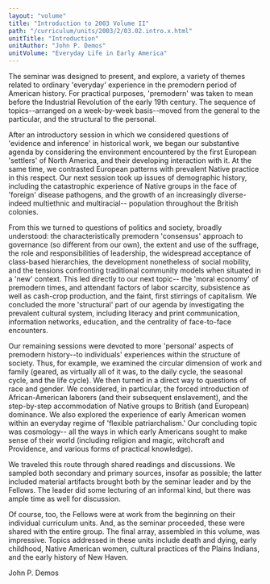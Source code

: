 ```yaml
---
layout: "volume"
title: "Introduction to 2003 Volume II"
path: "/curriculum/units/2003/2/03.02.intro.x.html"
unitTitle: "Introduction"
unitAuthor: "John P. Demos"
unitVolume: "Everyday Life in Early America"
---
```

<body>
<p>
  The seminar was designed to present, and explore, a variety of themes related to ordinary 'everyday' experience in the premodern period of American history.  For practical purposes, 'premodern' was taken to mean before the Industrial Revolution of the early 19th century.  The sequence of topics--arranged on a week-by-week basis--moved from the general to the particular, and the structural to the personal.
 </p>
<p>
  After an introductory session in which we considered questions of 'evidence and inference' in historical work, we began our substantive agenda by considering the environment encountered by the first European 'settlers' of North America, and their developing interaction with it.  At the same time, we contrasted European patterns with prevalent Native practice in this respect.  Our next session took up issues of demographic history, including the catastrophic experience of Native groups in the face of 'foreign' disease pathogens, and the growth of an increasingly diverse-indeed multiethnic and multiracial--  population throughout the British colonies.
 </p>
<p>
  From this we turned to questions of politics and society, broadly understood: the characteristically premodern 'consensus' approach to governance (so different from our own), the extent and use of the suffrage, the role and responsibilities of leadership, the widespread acceptance of class-based hierarchies, the development nonetheless of social mobility, and the tensions confronting traditional community models when situated in a 'new' context.  This led directly to our next topic--  the 'moral economy' of premodern times, and attendant factors of labor scarcity, subsistence as well as cash-crop production, and the faint, first stirrings of capitalism.  We concluded the more 'structural' part of our agenda by investigating the prevalent cultural system, including literacy and print communication, information networks, education, and the centrality of face-to-face encounters.
 </p>
<p>
  Our remaining sessions were devoted to more 'personal' aspects of premodern history--to individuals' experiences within the structure of society.  Thus, for example, we examined the circular dimension of work and family (geared, as virtually all of it was, to the daily cycle, the seasonal cycle, and the life cycle).  We then turned in a direct way to questions of race and gender.  We considered, in particular, the forced introduction of African-American laborers (and their subsequent enslavement), and the step-by-step accommodation of Native groups to British (and European) dominance.  We also explored the experience of early American women within an everyday regime of 'flexible patriarchalism.'  Our concluding topic was cosmology--  all the ways in which early Americans sought to make sense of their world (including religion and magic, witchcraft and Providence, and various forms of practical knowledge).
 </p>
<p>
  We traveled this route through shared readings and discussions.  We sampled both secondary and primary sources, insofar as possible; the latter included material artifacts brought both by the seminar leader and by the Fellows.  The leader did some lecturing of an informal kind, but there was ample time as well for discussion.
 </p>
<p>
  Of course, too, the Fellows were at work from the beginning on their individual curriculum units.  And, as the seminar proceeded, these were shared with the entire group.  The final array, assembled in this volume, was impressive.  Topics addressed in these units include death and dying, early childhood, Native American women, cultural practices of the Plains Indians, and the early history of New Haven.
 </p>
<p>
  John P. Demos
 </p>

</body>